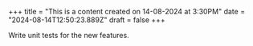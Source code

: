 +++
title = "This is a content created on 14-08-2024 at 3:30PM"
date = "2024-08-14T12:50:23.889Z"
draft = false
+++

  Write unit tests for the new features.
        